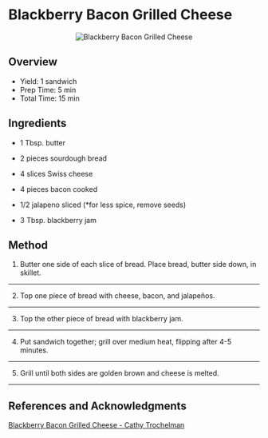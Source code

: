 # Blackberry Bacon Grilled Cheese

<p align="center">
<img title="Blackberry Bacon Grilled Cheese" src="../assets/blackberry-bacon-grilled-cheese.jpg">
</p>

## Overview

- Yield: 1 sandwich
- Prep Time: 5 min
- Total Time: 15 min

## Ingredients

- 1 Tbsp. butter

- 2 pieces sourdough bread

- 4 slices Swiss cheese

- 4 pieces bacon cooked

- 1/2 jalapeno sliced (*for less spice, remove seeds)

- 3 Tbsp. blackberry jam

## Method

1. Butter one side of each slice of bread. Place bread, butter side down, in skillet.
---
2. Top one piece of bread with cheese, bacon, and jalapeños.
---
3. Top the other piece of bread with blackberry jam.
---
4. Put sandwich together; grill over medium heat, flipping after 4-5 minutes.
---
5. Grill until both sides are golden brown and cheese is melted.
---

## References and Acknowledgments

[Blackberry Bacon Grilled Cheese - Cathy Trochelman](https://www.lemontreedwelling.com/blackberry-bacon-grilled-cheese/)
